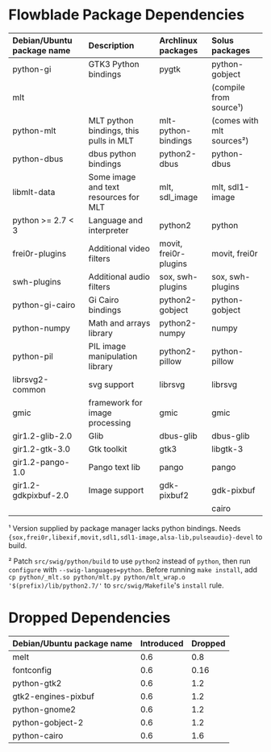 # Flowblade Package Dependencies #

| **Debian/Ubuntu package name** | **Description** | **Archlinux packages** | **Solus packages** |
|:-------------------------------|:----------------|:--------------|:---------------|
| python-gi | GTK3 Python bindings | pygtk | python-gobject |
| mlt | | | (compile from source¹) |
| python-mlt | MLT python bindings, this pulls in MLT | mlt-python-bindings | (comes with mlt sources²) |
| python-dbus | dbus python bindings | python2-dbus | python-dbus |
| libmlt-data | Some image and text resources for MLT | mlt, sdl_image | mlt, sdl1-image |
| python >= 2.7 < 3 | Language and interpreter | python2 | python |
| frei0r-plugins | Additional video filters | movit, frei0r-plugins | movit, frei0r |
| swh-plugins | Additional audio filters | sox, swh-plugins | sox, swh-plugins |
| python-gi-cairo | Gi Cairo bindings | python2-gobject | python-gobject |
| python-numpy | Math and arrays library | python2-numpy | numpy |
| python-pil | PIL image manipulation library | python2-pillow | python-pillow |
| librsvg2-common | svg support | librsvg | librsvg |
| gmic | framework for image processing | gmic | gmic |
| gir1.2-glib-2.0 | Glib | dbus-glib | dbus-glib |
| gir1.2-gtk-3.0 | Gtk toolkit | gtk3 | libgtk-3 |
| gir1.2-pango-1.0 | Pango text lib | pango | pango |
| gir1.2-gdkpixbuf-2.0 | Image support | gdk-pixbuf2 | gdk-pixbuf |
| | | | cairo |

¹ Version supplied by package manager lacks python bindings. Needs `{sox,frei0r,libexif,movit,sdl1,sdl1-image,alsa-lib,pulseaudio}-devel` to build.

² Patch `src/swig/python/build` to use `python2` instead of `python`, then run `configure` with `--swig-languages=python`. Before running `make install`, add `cp python/_mlt.so python/mlt.py python/mlt_wrap.o '$(prefix)/lib/python2.7/'` to `src/swig/Makefile`'s `install` rule.

# Dropped  Dependencies #

| **Debian/Ubuntu package name** | **Introduced** | **Dropped** |
|:-------------------------------|:---------------|:------------|
| melt | 0.6  | 0.8 |
| fontconfig | 0.6  | 0.16 |
| python-gtk2 |  0.6   | 1.2 |
| gtk2-engines-pixbuf |  0.6   |  1.2 |
| python-gnome2 |  0.6   |  1.2 |
| python-gobject-2 |  0.6   |  1.2 |
| python-cairo |  0.6   |  1.6 |
